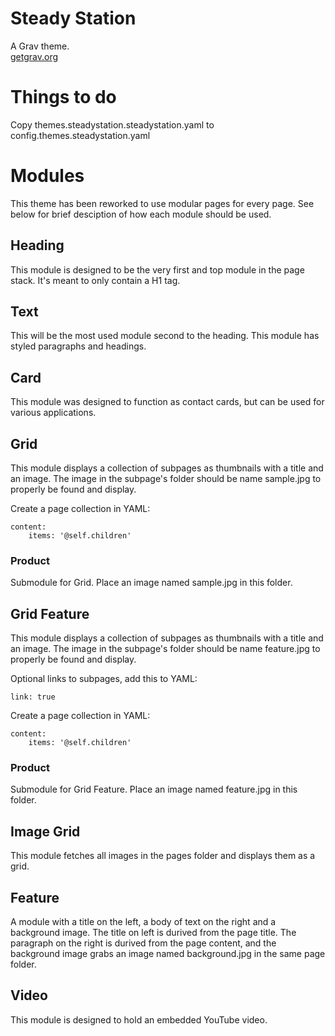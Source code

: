 # Steady Station

A Grav theme.  
[getgrav.org](https://getgrav.org/)


# Things to do
Copy themes.steadystation.steadystation.yaml to config.themes.steadystation.yaml

# Modules
This theme has been reworked to use modular pages for every page. See below for brief desciption of how each module should be used.

## Heading
This module is designed to be the very first and top module in the page stack. It's meant to only contain a H1 tag.

## Text
This will be the most used module second to the heading. This module has styled paragraphs and headings.

## Card
This module was designed to function as contact cards, but can be used for various applications.

## Grid
This module displays a collection of subpages as thumbnails with a title and an image. The image in the subpage's folder should be name sample.jpg to properly be found and display.  

Create a page collection in YAML:

```
content:
    items: '@self.children'
```

### Product
Submodule for Grid. Place an image named sample.jpg in this folder.

## Grid Feature
This module displays a collection of subpages as thumbnails with a title and an image. The image in the subpage's folder should be name feature.jpg to properly be found and display.  

Optional links to subpages, add this to YAML:

```
link: true
```

Create a page collection in YAML:

```
content:
    items: '@self.children'
```

### Product
Submodule for Grid Feature. Place an image named feature.jpg in this folder.

## Image Grid
This module fetches all images in the pages folder and displays them as a grid.

## Feature
A module with a title on the left, a body of text on the right and a background image. The title on left is durived from the page title. The paragraph on the right is durived from the page content, and the background image grabs an image named background.jpg in the same page folder.

## Video
This module is designed to hold an embedded YouTube video.
